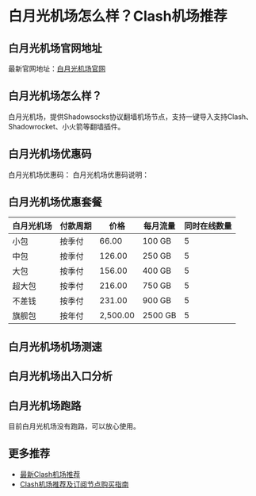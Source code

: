 # 白月光机场怎么样？Clash机场推荐

## 白月光机场官网地址
最新官网地址：[白月光机场官网](https://cf.affxc.com/baiyueguang/)

## 白月光机场怎么样？
白月光机场，提供Shadowsocks协议翻墙机场节点，支持一键导入支持Clash、Shadowrocket、小火箭等翻墙插件。

## 白月光机场优惠码
白月光机场优惠码：
白月光机场优惠码说明：

## 白月光机场优惠套餐

| 白月光机场 | 付款周期 | 价格       | 每月流量    | 同时在线数量 |
|-------|------|----------|---------|--------|
| 小包    | 按季付  | 66.00    | 100 GB  | 5      |
| 中包    | 按季付  | 126.00   | 250 GB  | 5      |
| 大包    | 按季付  | 156.00   | 400 GB  | 5      |
| 超大包   | 按季付  | 216.00   | 750 GB  | 5      |
| 不差钱   | 按季付  | 231.00   | 900 GB  | 5      |
| 旗舰包   | 按年付  | 2,500.00 | 2500 GB | 5      |

## 白月光机场机场测速



## 白月光机场出入口分析



## 白月光机场跑路
目前白月光机场没有跑路，可以放心使用。

## 更多推荐
 - [最新Clash机场推荐](https://github.com/clashfan/jichangtuijian)
 - [Clash机场推荐及订阅节点购买指南](https://clashfans.com/?utm_source=github&utm_medium=clashfan-details)
